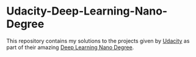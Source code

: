 # Udacity-Deep-Learning-Nano-Degree

This repository contains my solutions to the projects given by [Udacity](https://www.udacity.com/) as part of their amazing [Deep Learning Nano Degree](https://www.udacity.com/course/deep-learning-nanodegree--nd101).
